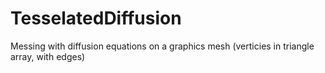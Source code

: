 # TesselatedDiffusion
Messing with diffusion equations on a graphics mesh (verticies in triangle array, with edges)
